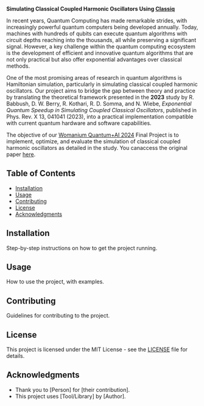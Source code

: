 **Simulating Classical Coupled Harmonic Oscillators Using [Classiq](https://www.classiq.io/)**

In recent years, Quantum Computing has made remarkable strides, with increasingly powerful quantum computers being developed annually. Today, machines with hundreds of qubits 
can execute quantum algorithms with circuit depths reaching into the thousands, all while preserving a significant signal. However, a key challenge within the quantum computing 
ecosystem is the development of efficient and innovative quantum algorithms that are not only practical but also offer exponential advantages over classical methods.

One of the most promising areas of research in quantum algorithms is Hamiltonian simulation, particularly in simulating classical coupled harmonic oscillators. Our project aims to
bridge the gap between theory and practice by translating the theoretical framework presented in the **2023** study by R. Babbush, D. W. Berry, R. Kothari, R. D. Somma, and N. Wiebe,
*Exponential Quantum Speedup in Simulating Coupled Classical Oscillators*, published in Phys. Rev. X 13, 041041 (2023), into a practical implementation compatible with current quantum 
hardware and software capabilities.

The objective of our [Womanium Quantum+AI 2024](https://womanium.org/Quantum/AI) Final Project is to implement, optimize, and evaluate the simulation of classical coupled harmonic 
oscillators as detailed in the study. You canaccess the original paper [here](https://journals.aps.org/prresearch/references/10.1103/PhysRevResearch.6.013224).

## Table of Contents

- [Installation](#installation)
- [Usage](#usage)
- [Contributing](#contributing)
- [License](#license)
- [Acknowledgments](#acknowledgments)

## Installation

Step-by-step instructions on how to get the project running.

## Usage

How to use the project, with examples.

## Contributing

Guidelines for contributing to the project.

## License

This project is licensed under the MIT License - see the [LICENSE](LICENSE) file for details.

## Acknowledgments

- Thank you to [Person] for [their contribution].
- This project uses [Tool/Library] by [Author].
